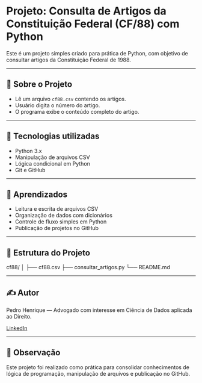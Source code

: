 # Projeto: Consulta de Artigos da Constituição Federal (CF/88) com Python

Este é um projeto simples criado para prática de Python, com objetivo de consultar artigos da Constituição Federal de 1988.

---

## 📄 Sobre o Projeto

- Lê um arquivo `cf88.csv` contendo os artigos.
- Usuário digita o número do artigo.
- O programa exibe o conteúdo completo do artigo.

---

## 🚀 Tecnologias utilizadas

- Python 3.x
- Manipulação de arquivos CSV
- Lógica condicional em Python
- Git e GitHub

---

## 🧠 Aprendizados

- Leitura e escrita de arquivos CSV
- Organização de dados com dicionários
- Controle de fluxo simples em Python
- Publicação de projetos no GitHub

---

## 📂 Estrutura do Projeto

cf88/ │ ├── cf88.csv ├── consultar_artigos.py └── README.md

---

## ✍️ Autor

Pedro Henrique — Advogado com interesse em Ciência de Dados aplicada ao Direito.

[LinkedIn](https://www.linkedin.com/in/pedro-henrique-363943350/)

---

## 📢 Observação

Este projeto foi realizado como prática para consolidar conhecimentos de lógica de programação, manipulação de arquivos e publicação no GitHub.


